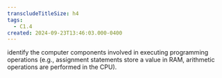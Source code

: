 ```yaml
---
transcludeTitleSize: h4
tags:
  - C1.4
created: 2024-09-23T13:46:03.000-0400
---
```

identify the computer components involved in executing programming operations (e.g., assignment statements store a value in RAM, arithmetic operations are performed in the CPU).